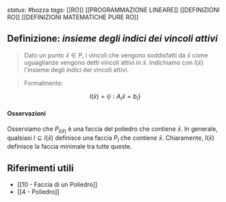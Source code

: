 *status*: #bozza 
*tags*: [[RO]] [[PROGRAMMAZIONE LINEARE]] [[DEFINIZIONI RO]] [[DEFINIZIONI MATEMATICHE PURE RO]]

## Definizione: *insieme degli indici dei vincoli attivi*

> Dato un punto $\bar{x} \in P$, i vincoli che vengono soddisfatti da $\bar{x}$ come uguaglianze vengono detti vincoli attivi in $\bar{x}$. Indichiamo con $I(\bar{x})$ l'insieme degli indici dei vincoli attivi.

> Formalmente:

$$
I(\bar{x}) = \{i: A_{i}\bar{x}=b_{i} \}
$$
#### Osservazioni
Osserviamo che $P_{I(\bar{x})}$ è una faccia del poliedro che contiene $\bar{x}$. In generale, qualsiasi $I \subseteq I(\bar{x})$ definisce una faccia $P_{I}$ che contiene $\bar{x}$. Chiaramente, $I(\bar{x})$ definisce la faccia minimale tra tutte queste.

## Riferimenti utili

* [[10 - Faccia di un Poliedro]]
* [[4 - Poliedro]]